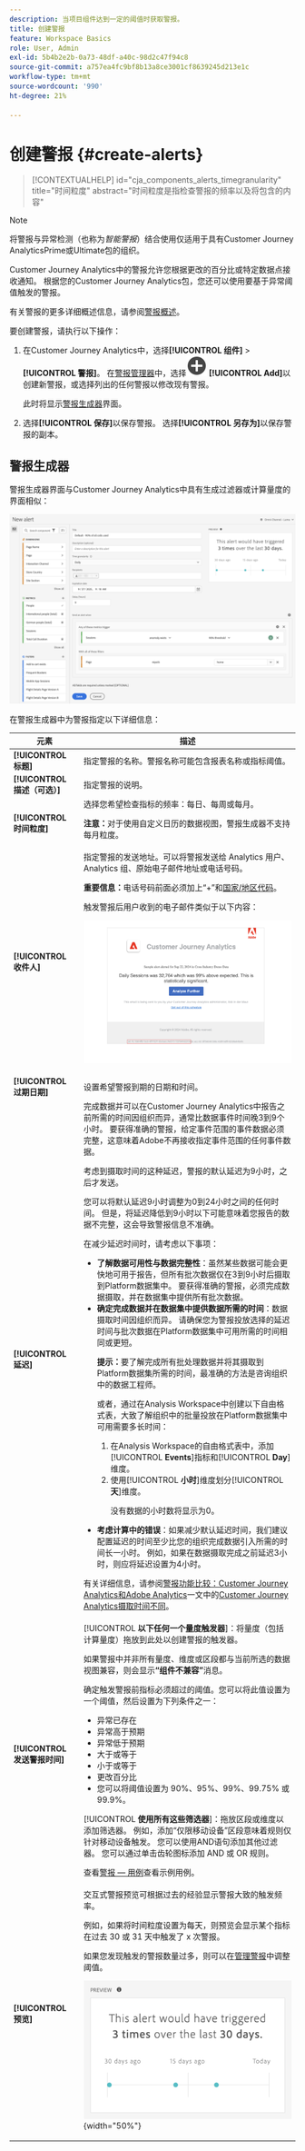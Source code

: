 ```yaml
---
description: 当项目组件达到一定的阈值时获取警报。
title: 创建警报
feature: Workspace Basics
role: User, Admin
exl-id: 5b4b2e2b-0a73-48df-a40c-98d2c47f94c8
source-git-commit: a757ea4fc9bf8b13a8ce3001cf8639245d213e1c
workflow-type: tm+mt
source-wordcount: '990'
ht-degree: 21%

---
```


# 创建警报 {#create-alerts}

<!-- markdownlint-disable MD034 -->

>[!CONTEXTUALHELP]
>id="cja_components_alerts_timegranularity"
>title="时间粒度"
>abstract="时间粒度是指检查警报的频率以及将包含的内容"

<!-- markdownlint-enable MD034 -->


>[!NOTE]
>
>将警报与异常检测（也称为&#x200B;_智能警报_）结合使用仅适用于具有Customer Journey AnalyticsPrime或Ultimate包的组织。

Customer Journey Analytics中的警报允许您根据更改的百分比或特定数据点接收通知。 根据您的Customer Journey Analytics包，您还可以使用要基于异常阈值触发的警报。

有关警报的更多详细概述信息，请参阅[警报概述](/help/components/c-intelligent-alerts/intelligent-alerts.md)。

要创建警报，请执行以下操作：

1. 在Customer Journey Analytics<!-- add this back in after the other methods are available like in AA and make a bulleted list: "You can access the alert builder in any of the following ways:" -->中，选择&#x200B;**[!UICONTROL 组件]** > **[!UICONTROL 警报]**。 在[警报管理器](alert-manager.md)中，选择![AddCircle](/help/assets/icons/AddCircle.svg) **[!UICONTROL Add]**&#x200B;以创建新警报，或选择列出的任何警报以修改现有警报。

   此时将显示[警报生成器](#alert-builder)界面。

1. 选择&#x200B;**[!UICONTROL 保存]**&#x200B;以保存警报。 选择&#x200B;**[!UICONTROL 另存为]**&#x200B;以保存警报的副本。


## 警报生成器

警报生成器界面与Customer Journey Analytics中具有生成过滤器或计算量度的界面相似：

![](assets/alert-builder.png)

在警报生成器中为警报指定以下详细信息：

| 元素 | 描述 |
|---------|----------|
| **[!UICONTROL 标题]** | 指定警报的名称。警报名称可能包含报表名称或指标阈值。 |
| **[!UICONTROL 描述（可选）]** | 指定警报的说明。 |
| **[!UICONTROL 时间粒度]** | 选择您希望检查指标的频率：每日、每周或每月。<p><b>注意：</b>对于使用自定义日历的数据视图，警报生成器不支持每月粒度。<!--true?--></p> |
| **[!UICONTROL 收件人]** | 指定警报的发送地址。可以将警报发送给 Analytics 用户、Analytics 组、原始电子邮件地址或电话号码。<p><b>重要信息：</b>电话号码前面必须加上“+”和[国家/地区代码](https://countrycode.org/)。</p><p>触发警报后用户收到的电子邮件类似于以下内容：</p><p>![通知电子邮件](assets/alerts-email.PNG)</p> |
| **[!UICONTROL 过期日期]** | 设置希望警报到期的日期和时间。 |
| **[!UICONTROL 延迟]** | 完成数据并可以在Customer Journey Analytics中报告之前所需的时间因组织而异，通常比数据事件时间晚3到9个小时。 要获得准确的警报，给定事件范围的事件数据必须完整，这意味着Adobe不再接收指定事件范围的任何事件数据。<p>考虑到摄取时间的这种延迟，警报的默认延迟为9小时，之后才发送。</p><p>您可以将默认延迟9小时调整为0到24小时之间的任何时间。 但是，将延迟降低到9小时以下可能意味着您报告的数据不完整，这会导致警报信息不准确。</p><p>在减少延迟时间时，请考虑以下事项：</p><ul><li>**了解数据可用性与数据完整性**：虽然某些数据可能会更快地可用于报告，但所有批次数据仅在3到9小时后摄取到Platform数据集中。 要获得准确的警报，必须完成数据摄取，并在数据集中提供所有批次数据。</li><li>**确定完成数据并在数据集中提供数据所需的时间**：数据摄取时间因组织而异。 请确保您为警报投放选择的延迟时间与批次数据在Platform数据集<!--add link? -->中可用所需的时间相同或更短。</li><p>**提示：**&#x200B;要了解完成所有批处理数据并将其摄取到Platform数据集所需的时间，最准确的方法是咨询组织中的数据工程师。</p><p>或者，通过在Analysis Workspace中创建以下自由格式表，大致了解组织中的批量投放在Platform数据集中可用需要多长时间：</p><ol><li>在Analysis Workspace的自由格式表中，添加&#x200B;[!UICONTROL **Events**]&#x200B;指标和&#x200B;[!UICONTROL **Day**]&#x200B;维度。</li><li>使用&#x200B;[!UICONTROL **小时**]&#x200B;维度划分&#x200B;[!UICONTROL **天**]&#x200B;维度。<p>没有数据的小时数将显示为0。</p></li></ol><li>**考虑计算中的错误**：如果减少默认延迟时间，我们建议配置延迟的时间至少比您的组织完成数据引入所需的时间长一小时。 例如，如果在数据摄取完成之前延迟3小时，则应将延迟设置为4小时。</li></ul><p>有关详细信息，请参阅[警报功能比较：Customer Journey Analytics和Adobe Analytics](/help/components/c-intelligent-alerts/alerts-feature-comparison.md)一文中的[Customer Journey Analytics摄取时间不同](/help/components/c-intelligent-alerts/alerts-feature-comparison.md#data-ingestion-times-vary-in-customer-journey-analytics)。 |
| **[!UICONTROL 发送警报时间]** | [!UICONTROL **以下任何一个量度触发器**]：将量度（包括计算量度）拖放到此处以创建警报的触发器。<p>如果警报中并非所有量度、维度或区段都与当前所选的数据视图兼容，则会显示&#x200B;**“组件不兼容”**&#x200B;消息。</p><p>确定触发警报前指标必须超过的阈值。您可以将此值设置为一个阈值，然后设置为下列条件之一：</p><ul><li>异常已存在</li><li>异常高于预期</li><li>异常低于预期</li><li>大于或等于</li><li>小于或等于</li><li>更改百分比</li><li>您可以将阈值设置为 90%、95%、99%、99.75% 或 99.9%。</li></ul><p>[!UICONTROL **使用所有这些筛选器**]：拖放区段或维度以添加筛选器。 例如，添加“仅限移动设备”区段意味着规则仅针对移动设备触发。 您可以使用AND语句添加其他过滤器。 您可以通过单击齿轮图标添加 AND 或 OR 规则。</p><p>查看[警报 — 用例](/help/components/c-intelligent-alerts/alerts-use-cases.md)查看示例用例。</p> |
| **[!UICONTROL 预览]** | 交互式警报预览可根据过去的经验显示警报大致的触发频率。<p>例如，如果将时间粒度设置为每天，则预览会显示某个指标在过去 30 或 31 天中触发了 x 次警报。</p><p>如果您发现触发的警报数量过多，则可以在[管理警报](/help/components/c-intelligent-alerts/alert-manager.md)中调整阈值。</p><p>![](assets/alert-preview.png){width="50%"}</p> |
